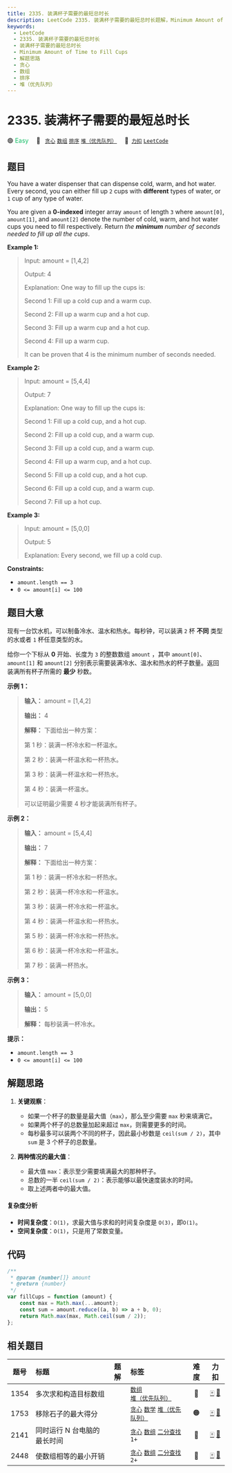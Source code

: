 ```yaml
---
title: 2335. 装满杯子需要的最短总时长
description: LeetCode 2335. 装满杯子需要的最短总时长题解，Minimum Amount of Time to Fill Cups，包含解题思路、复杂度分析以及完整的 JavaScript 代码实现。
keywords:
  - LeetCode
  - 2335. 装满杯子需要的最短总时长
  - 装满杯子需要的最短总时长
  - Minimum Amount of Time to Fill Cups
  - 解题思路
  - 贪心
  - 数组
  - 排序
  - 堆（优先队列）
---
```


# 2335. 装满杯子需要的最短总时长

🟢 <font color=#15bd66>Easy</font>&emsp; 🔖&ensp; [`贪心`](/tag/greedy.md) [`数组`](/tag/array.md) [`排序`](/tag/sorting.md) [`堆（优先队列）`](/tag/heap-priority-queue.md)&emsp; 🔗&ensp;[`力扣`](https://leetcode.cn/problems/minimum-amount-of-time-to-fill-cups) [`LeetCode`](https://leetcode.com/problems/minimum-amount-of-time-to-fill-cups)

## 题目

You have a water dispenser that can dispense cold, warm, and hot water. Every
second, you can either fill up `2` cups with **different** types of water, or
`1` cup of any type of water.

You are given a **0-indexed** integer array `amount` of length `3` where
`amount[0]`, `amount[1]`, and `amount[2]` denote the number of cold, warm, and
hot water cups you need to fill respectively. Return _the **minimum** number of
seconds needed to fill up all the cups_.

**Example 1:**

> Input: amount = [1,4,2]
>
> Output: 4
>
> Explanation: One way to fill up the cups is:
>
> Second 1: Fill up a cold cup and a warm cup.
>
> Second 2: Fill up a warm cup and a hot cup.
>
> Second 3: Fill up a warm cup and a hot cup.
>
> Second 4: Fill up a warm cup.
>
> It can be proven that 4 is the minimum number of seconds needed.

**Example 2:**

> Input: amount = [5,4,4]
>
> Output: 7
>
> Explanation: One way to fill up the cups is:
>
> Second 1: Fill up a cold cup, and a hot cup.
>
> Second 2: Fill up a cold cup, and a warm cup.
>
> Second 3: Fill up a cold cup, and a warm cup.
>
> Second 4: Fill up a warm cup, and a hot cup.
>
> Second 5: Fill up a cold cup, and a hot cup.
>
> Second 6: Fill up a cold cup, and a warm cup.
>
> Second 7: Fill up a hot cup.

**Example 3:**

> Input: amount = [5,0,0]
>
> Output: 5
>
> Explanation: Every second, we fill up a cold cup.

**Constraints:**

- `amount.length == 3`
- `0 <= amount[i] <= 100`

## 题目大意

现有一台饮水机，可以制备冷水、温水和热水。每秒钟，可以装满 `2` 杯 **不同** 类型的水或者 `1` 杯任意类型的水。

给你一个下标从 **0** 开始、长度为 `3` 的整数数组 `amount` ，其中 `amount[0]`、`amount[1]` 和
`amount[2]` 分别表示需要装满冷水、温水和热水的杯子数量。返回装满所有杯子所需的 **最少** 秒数。

**示例 1：**

> **输入：** amount = [1,4,2]
>
> **输出：** 4
>
> **解释：** 下面给出一种方案：
>
> 第 1 秒：装满一杯冷水和一杯温水。
>
> 第 2 秒：装满一杯温水和一杯热水。
>
> 第 3 秒：装满一杯温水和一杯热水。
>
> 第 4 秒：装满一杯温水。
>
> 可以证明最少需要 4 秒才能装满所有杯子。

**示例 2：**

> **输入：** amount = [5,4,4]
>
> **输出：** 7
>
> **解释：** 下面给出一种方案：
>
> 第 1 秒：装满一杯冷水和一杯热水。
>
> 第 2 秒：装满一杯冷水和一杯温水。
>
> 第 3 秒：装满一杯冷水和一杯温水。
>
> 第 4 秒：装满一杯温水和一杯热水。
>
> 第 5 秒：装满一杯冷水和一杯热水。
>
> 第 6 秒：装满一杯冷水和一杯温水。
>
> 第 7 秒：装满一杯热水。

**示例 3：**

> **输入：** amount = [5,0,0]
>
> **输出：** 5
>
> **解释：** 每秒装满一杯冷水。

**提示：**

- `amount.length == 3`
- `0 <= amount[i] <= 100`

## 解题思路

1. **关键观察**：

   - 如果一个杯子的数量是最大值（`max`），那么至少需要 `max` 秒来填满它。
   - 如果两个杯子的总数量加起来超过 `max`，则需要更多的时间。
   - 每秒最多可以装两个不同的杯子，因此最小秒数是 `ceil(sum / 2)`，其中 `sum` 是 3 个杯子的总数量。

2. **两种情况的最大值**：

   - 最大值 `max`：表示至少需要填满最大的那种杯子。
   - 总数的一半 `ceil(sum / 2)`：表示能够以最快速度装水的时间。
   - 取上述两者中的最大值。

#### 复杂度分析

- **时间复杂度**：`O(1)`，求最大值与求和的时间复杂度是 `O(3)`，即`O(1)`。
- **空间复杂度**：`O(1)`，只是用了常数变量。

## 代码

```javascript
/**
 * @param {number[]} amount
 * @return {number}
 */
var fillCups = function (amount) {
	const max = Math.max(...amount);
	const sum = amount.reduce((a, b) => a + b, 0);
	return Math.max(max, Math.ceil(sum / 2));
};
```

## 相关题目

<!-- prettier-ignore -->
| 题号 | 标题 | 题解 | 标签 | 难度 | 力扣 |
| :------: | :------ | :------: | :------ | :------: | :------: |
| 1354 | 多次求和构造目标数组 |  |  [`数组`](/tag/array.md) [`堆（优先队列）`](/tag/heap-priority-queue.md) | 🔴 | [🀄️](https://leetcode.cn/problems/construct-target-array-with-multiple-sums) [🔗](https://leetcode.com/problems/construct-target-array-with-multiple-sums) |
| 1753 | 移除石子的最大得分 |  |  [`贪心`](/tag/greedy.md) [`数学`](/tag/math.md) [`堆（优先队列）`](/tag/heap-priority-queue.md) | 🟠 | [🀄️](https://leetcode.cn/problems/maximum-score-from-removing-stones) [🔗](https://leetcode.com/problems/maximum-score-from-removing-stones) |
| 2141 | 同时运行 N 台电脑的最长时间 |  |  [`贪心`](/tag/greedy.md) [`数组`](/tag/array.md) [`二分查找`](/tag/binary-search.md) `1+` | 🔴 | [🀄️](https://leetcode.cn/problems/maximum-running-time-of-n-computers) [🔗](https://leetcode.com/problems/maximum-running-time-of-n-computers) |
| 2448 | 使数组相等的最小开销 |  |  [`贪心`](/tag/greedy.md) [`数组`](/tag/array.md) [`二分查找`](/tag/binary-search.md) `2+` | 🔴 | [🀄️](https://leetcode.cn/problems/minimum-cost-to-make-array-equal) [🔗](https://leetcode.com/problems/minimum-cost-to-make-array-equal) |